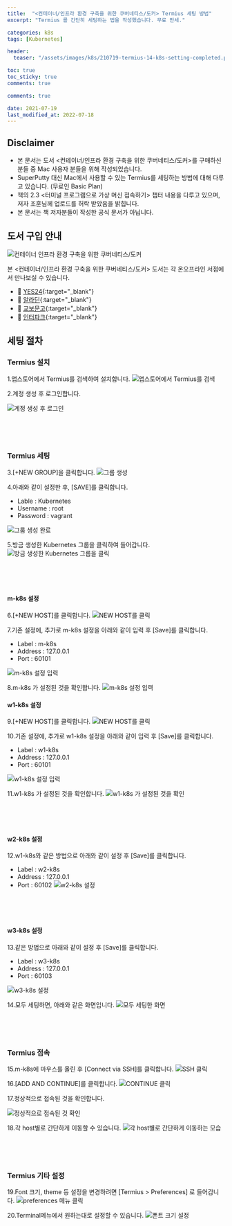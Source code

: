 ```yaml
---
title:  "<컨테이너/인프라 환경 구축을 위한 쿠버네티스/도커> Termius 세팅 방법"
excerpt: "Termius 를 간단히 세팅하는 법을 작성했습니다. 무료 만세."

categories: k8s
tags: [Kubernetes]

header:
  teaser: "/assets/images/k8s/210719-termius-14-k8s-setting-completed.png" 

toc: true
toc_sticky: true
comments: true

comments: true

date: 2021-07-19
last_modified_at: 2022-07-18
---
```

## Disclaimer
* 본 문서는 도서 <컨테이너/인프라 환경 구축을 위한 쿠버네티스/도커>를 구매하신 분들 중 Mac 사용자 분들을 위해 작성되었습니다. 
* SuperPutty 대신 Mac에서 사용할 수 있는 Termius를 세팅하는 방법에 대해 다루고 있습니다. (무료인 Basic Plan)
* 책의 2.3 <터미널 프로그램으로 가상 머신 접속하기> 챕터 내용을 다루고 있으며, 저자 조훈님께 업로드를 허락 받았음을 밝힙니다.
* 본 문서는 책 저자분들이 작성한 공식 문서가 아닙니다.


## 도서 구입 안내
![컨테이너 인프라 환경 구축을 위한 쿠버네티스/도커](/assets/images/k8s/210719-termius-0-book.jpeg)


본 <컨테이너/인프라 환경 구축을 위한 쿠버네티스/도커> 도서는 각 온오프라인 서점에서 만나보실 수 있습니다.
* 📍 [YES24](https://bit.ly/3iq4L5W){:target="_blank"}
* 📍 [알라딘](https://bit.ly/3cpo37M){:target="_blank"}
* 📍 [교보문고](https://bit.ly/3g1dsC7){:target="_blank"}
* 📍 [인터파크](https://bit.ly/3pydepi){:target="_blank"}


## 세팅 절차


### Termius 설치

1.앱스토어에서 Termius를 검색하여 설치합니다.
![앱스토어에서 Termius를 검색](/assets/images/k8s/210719-termius-1-install.png)


2.계정 생성 후 로그인합니다.

![계정 생성 후 로그인](/assets/images/k8s/210719-termius-2-login.png)


<br>
<br>
<br>

### Termius 세팅
3.[+NEW GROUP]을 클릭합니다.
![그룹 생성](/assets/images/k8s/210719-termius-3-add-group-new.png)



4.아래와 같이 설정한 후, [SAVE]를 클릭합니다.
* Lable : Kubernetes
* Username : root
* Password : vagrant

![그룹 생성 완료](/assets/images/k8s/210719-termius-4-group-setting.png)


5.방금 생성한 Kubernetes 그룹을 클릭하여 들어갑니다.
![방금 생성한 Kubernetes 그룹을 클릭](/assets/images/k8s/210719-termius-5-group-click.png)



<br>
<br>
<br>

#### m-k8s 설정
6.[+NEW HOST]를 클릭합니다.
![NEW HOST를 클릭](/assets/images/k8s/210719-termius-6-newhost-click.png)



7.기존 설정에, 추가로 m-k8s 설정을 아래와 같이 입력 후 [Save]를 클릭합니다.
* Label : m-k8s
* Address : 127.0.0.1
* Port : 60101

![m-k8s 설정 입력](/assets/images/k8s/210719-termius-7-m-k8s-setting.png)



8.m-k8s 가 설정된 것을 확인합니다.
![m-k8s 설정 입력](/assets/images/k8s/210719-termius-8-m-k8s-completed.png)




#### w1-k8s 설정

9.[+NEW HOST]를 클릭합니다.
![NEW HOST를 클릭](/assets/images/k8s/210719-termius-9-add-w1-k8s.png)



10.기존 설정에, 추가로 w1-k8s 설정을 아래와 같이 입력 후 [Save]를 클릭합니다.
* Label : w1-k8s
* Address : 127.0.0.1
* Port : 60101

![ w1-k8s 설정 입력](/assets/images/k8s/210719-termius-10-add-w1-k8s-setting.png)




11.w1-k8s 가 설정된 것을 확인합니다.
![w1-k8s 가 설정된 것을 확인](/assets/images/k8s/210719-termius-11-w1-k8s-completed.png)


<br>
<br>
<br>

#### w2-k8s 설정

12.w1-k8s와 같은 방법으로 아래와 같이 설정 후 [Save]를 클릭합니다.
* Label : w2-k8s
* Address : 127.0.0.1
* Port : 60102
![w2-k8s 설정](/assets/images/k8s/210719-termius-12-w2-k8s.png)


<br>
<br>
<br>

#### w3-k8s 설정

13.같은 방법으로 아래와 같이 설정 후 [Save]를 클릭합니다.
* Label : w3-k8s
* Address : 127.0.0.1
* Port : 60103

![w3-k8s 설정](/assets/images/k8s/210719-termius-13-w3-k8s.png)


14.모두 세팅하면, 아래와 같은 화면입니다.
![모두 세팅한 화면](/assets/images/k8s/210719-termius-14-k8s-setting-completed.png)


<br>
<br>
<br>

### Termius 접속

15.m-k8s에 마우스를 올린 후 [Connect via SSH]를 클릭합니다. 
![SSH 클릭](/assets/images/k8s/210719-termius-15-m-k8s-ssh-connect.png)


16.[ADD AND CONTINUE]를 클릭합니다.
![CONTINUE 클릭](/assets/images/k8s/210719-termius-16-m-k8s-add-anda-continue.png)



17.정상적으로 접속된 것을 확인합니다.

![정상적으로 접속된 것 확인](/assets/images/k8s/210719-termius-17-m-k8s-connect-completed.png)






18.각 host별로 간단하게 이동할 수 있습니다.
![각 host별로 간단하게 이동하는 모습](/assets/images/k8s/210719-termius-18-completed.gif)


<br>
<br>
<br>

### Termius 기타 설정
19.Font 크기, theme 등 설정을 변경하려면 [Termius > Preferences] 로 들어갑니다.
![preferences 메뉴 클릭](/assets/images/k8s/210719-termius-19-prefrence.png)




20.Terminal메뉴에서 원하는대로 설정할 수 있습니다.
![폰트 크기 설정](/assets/images/k8s/210719-termius-20-prefrence-terminal.png)

